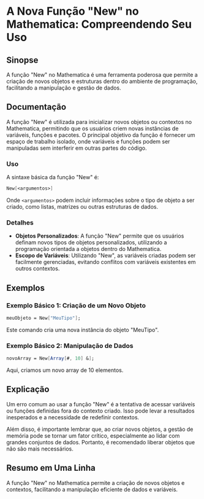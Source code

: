 <!--
Meta Description: # A Nova Função "New" no Mathematica: Compreendendo Seu Uso ## Sinopse A função "New" no Mathematica é uma ferramenta poderosa que permite a criação d...
Meta Keywords: new, função, mathematica, objetos, variáveis
-->

# A Nova Função "New" no Mathematica: Compreendendo Seu Uso

## Sinopse
A função "New" no Mathematica é uma ferramenta poderosa que permite a criação de novos objetos e estruturas dentro do ambiente de programação, facilitando a manipulação e gestão de dados.

## Documentação
A função "New" é utilizada para inicializar novos objetos ou contextos no Mathematica, permitindo que os usuários criem novas instâncias de variáveis, funções e pacotes. O principal objetivo da função é fornecer um espaço de trabalho isolado, onde variáveis e funções podem ser manipuladas sem interferir em outras partes do código.

### Uso
A sintaxe básica da função "New" é:

```mathematica
New[<argumentos>]
```

Onde `<argumentos>` podem incluir informações sobre o tipo de objeto a ser criado, como listas, matrizes ou outras estruturas de dados. 

### Detalhes
- **Objetos Personalizados**: A função "New" permite que os usuários definam novos tipos de objetos personalizados, utilizando a programação orientada a objetos dentro do Mathematica.
- **Escopo de Variáveis**: Utilizando "New", as variáveis criadas podem ser facilmente gerenciadas, evitando conflitos com variáveis existentes em outros contextos.

## Exemplos
### Exemplo Básico 1: Criação de um Novo Objeto
```mathematica
meuObjeto = New["MeuTipo"];
```
Este comando cria uma nova instância do objeto "MeuTipo".

### Exemplo Básico 2: Manipulação de Dados
```mathematica
novoArray = New[Array[#, 10] &];
```
Aqui, criamos um novo array de 10 elementos.

## Explicação
Um erro comum ao usar a função "New" é a tentativa de acessar variáveis ou funções definidas fora do contexto criado. Isso pode levar a resultados inesperados e a necessidade de redefinir contextos. 

Além disso, é importante lembrar que, ao criar novos objetos, a gestão de memória pode se tornar um fator crítico, especialmente ao lidar com grandes conjuntos de dados. Portanto, é recomendado liberar objetos que não são mais necessários.

## Resumo em Uma Linha
A função "New" no Mathematica permite a criação de novos objetos e contextos, facilitando a manipulação eficiente de dados e variáveis.
